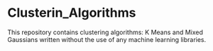 # Clusterin_Algorithms
This repository contains clustering algorithms: K Means and Mixed Gaussians written without the use of any machine learning libraries.
